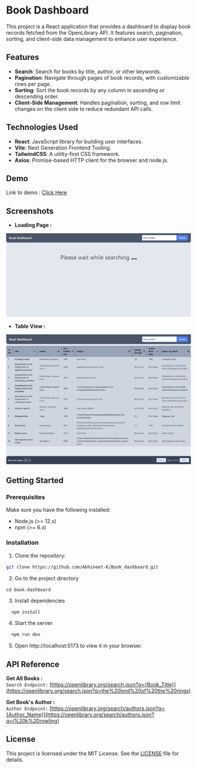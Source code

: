 # Book Dashboard

This project is a React application that provides a dashboard to display book records fetched from the OpenLibrary API. It features search, pagination, sorting, and client-side data management to enhance user experience.

## Features

- **Search**: Search for books by title, author, or other keywords.
- **Pagination**: Navigate through pages of book records, with customizable rows per page.
- **Sorting**: Sort the book records by any column in ascending or descending order.
- **Client-Side Management**: Handles pagination, sorting, and row limit changes on the client side to reduce redundant API calls.

## Technologies Used

- **React**: JavaScript library for building user interfaces.
- **Vite**: Next Generation Frontend Tooling.
- **TailwindCSS**: A utility-first CSS framework.
- **Axios**: Promise-based HTTP client for the browser and node.js.

## Demo

Link to demo : [Click Here](https://book-dashboard-one.vercel.app/) 


## Screenshots
- **Loading Page :**

![Loading Page](./public/loading.png)
- **Table View :**

![Table View](./public/table.png)


## Getting Started

### Prerequisites

Make sure you have the following installed:

- Node.js (>= 12.x)
- npm (>= 6.x)

### Installation

1. Clone the repository:

```bash
git clone https://github.com/Abhineet-K/Book_dashboard.git
```

2. Go to the project directory
 ```base
 cd book-dashboard
 ```

3. Install dependencies

```bash
  npm install
```

4. Start the server

```bash
  npm run dev
```

5. Open http://localhost:5173 to view it in your browser.


## API Reference

**Get All Books :** <br/>
`Search Endpoint:` [https://openlibrary.org/search.json?q={Book_Title}](https://openlibrary.org/search.json?q=the%20lord%20of%20the%20rings) <br/>

**Get Book's Author :** <br/>
`Author Endpoint:` [https://openlibrary.org/search/authors.json?q={Author_Name}](https://openlibrary.org/search/authors.json?q=j%20k%20rowling) <br/>



## License

This project is licensed under the MIT License. See the [LICENSE](https://choosealicense.com/licenses/mit/) file for details.
